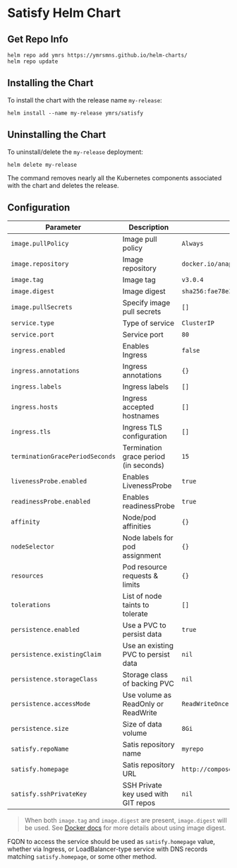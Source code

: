# Satisfy Helm Chart

## Get Repo Info

```console
helm repo add ymrs https://ymrsmns.github.io/helm-charts/
helm repo update
```
## Installing the Chart

To install the chart with the release name `my-release`:

```console
helm install --name my-release ymrs/satisfy
```

## Uninstalling the Chart

To uninstall/delete the `my-release` deployment:

```console
helm delete my-release
```

The command removes nearly all the Kubernetes components associated with the
chart and deletes the release.

## Configuration

 Parameter                      | Description                            | Default
------------------------------- | -------------------------------------- | ---------
`image.pullPolicy`              | Image pull policy                      | `Always`
`image.repository`              | Image repository                       | `docker.io/anapsix/satisfy`
`image.tag`                     | Image tag                              | `v3.0.4`
`image.digest`                  | Image digest                           | `sha256:fae78e3809e9d08990c7d7d6699a734f7e584c28ce49381a1a699e1694481ab8`
`image.pullSecrets`             | Specify image pull secrets             | `[]`
`service.type`                  | Type of service                        | `ClusterIP`
`service.port`                  | Service port                           | `80`
`ingress.enabled`               | Enables Ingress                        | `false`
`ingress.annotations`           | Ingress annotations                    | `{}`
`ingress.labels`                | Ingress labels                         | `[]`
`ingress.hosts`                 | Ingress accepted hostnames             | `[]`
`ingress.tls`                   | Ingress TLS configuration              | `[]`
`terminationGracePeriodSeconds` | Termination grace period (in seconds)  | `15`
`livenessProbe.enabled`         | Enables LivenessProbe                  | `true`
`readinessProbe.enabled`        | Enables readinessProbe                 | `true`
`affinity`                      | Node/pod affinities                    | `{}`
`nodeSelector`                  | Node labels for pod assignment         | `{}`
`resources`                     | Pod resource requests & limits         | `{}`
`tolerations`                   | List of node taints to tolerate        | `[]`
`persistence.enabled`           | Use a PVC to persist data              | `true`
`persistence.existingClaim`     | Use an existing PVC to persist data    | `nil`
`persistence.storageClass`      | Storage class of backing PVC           | `nil`
`persistence.accessMode`        | Use volume as ReadOnly or ReadWrite    | `ReadWriteOnce`
`persistence.size`              | Size of data volume                    | `8Gi`
`satisfy.repoName`              | Satis repository name                  | `myrepo`
`satisfy.homepage`              | Satis repository URL                   | `http://composer.local`
`satisfy.sshPrivateKey`         | SSH Private key used with GIT repos    | `nil`

> When both `image.tag` and `image.digest` are present, `image.digest` will be used. See [Docker docs][1] for more details about using image digest.

FQDN to access the service should be used as `satisfy.homepage` value, whether via Ingress, or LoadBalancer-type service with DNS records matching `satisfy.homepage`, or some other method.

[## Link Reference ##]::
[1]: https://docs.docker.com/engine/reference/commandline/pull/#pull-an-image-by-digest-immutable-identifier
